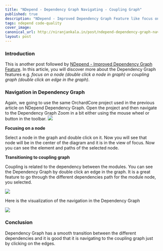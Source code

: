 ```yaml
---
title: "NDepend - Dependency Graph Navigating - Coupling Graph"
published: true
description: "NDepend - Improved Dependency Graph Feature like focus on node (double click a node in graph) or coupling graph (double click an edge in graph)"
tags: ndepend code-quality
cover_image: 
canonical_url: http://niranjankala.in/post/ndepend-dependency-graph-navigating-coupling-graph
layout: post
---
```

    
### Introduction

This is another post followed by [NDepend - Improved Dependency Graph Feature](http://niranjankala.in/post/ndepend-improved-dependency-graph-feature).  In this article, you will discover more about the Dependency Graph features e.g. *focus on a node (double click a node in graph) or coupling graph (double click an edge in the graph)*.

### Navigation in Dependency Graph
Again, we going to use the same OrchardCore project used in the previous article on NDepend Dependency Graph.
Open the project and then navigate to the Dependency Graph
Zoom in a bit either using the mouse wheel or button in the toolbar.
![](https://1.bp.blogspot.com/-fLtmp4ZXFFE/Xt0c9xfu2WI/AAAAAAAABxQ/xrjmsQt0mT8DGMqg3HudZV7nvgF2rEatACLcBGAsYHQ/s640/OrchardCore-Dependency_Graph.jpg)

**Focusing on a node**

Select a node in the graph and double click on it. Now you will see that node will be in the center of the diagram and it is in the view of focus. Now you can see the element and paths of the selected node.

**Transitioning to coupling graph**

Coupling is related to the dependency between the modules. You can see the Dependency Graph by double click an edge in the graph. It is a great feature to go through the different dependencies path for the module node, you selected.

![](https://1.bp.blogspot.com/-Xvlx8-CgJ-w/Xt0cseK2H8I/AAAAAAAABxE/WQ1wdXFMAjkYSkFxbBwLxfBsDrAjPZB3wCLcBGAsYHQ/s1600/Coupling_Graph.PNG)

Here is the visualization of the navigation in the Dependency Graph

![](https://1.bp.blogspot.com/-U4-FrS4znuA/Xt0cu3dHzqI/AAAAAAAABxI/6meSs2DU2fgz6nlXarHbSLmmnXiqzecOACLcBGAsYHQ/s640/Dependency_Graph.gif)
### Conclusion
Dependency Graph has a smooth transition between the different dependencies and it is good that it is navigating to the coupling graph just by clicking on the edges.